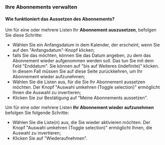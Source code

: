 ### Ihre Abonnements verwalten

#### Wie funktioniert das Aussetzen des Abonnements?

Um für eine oder mehrere Listen Ihr **Abonnement auszusetzen**, befolgen Sie diese Schritte:

-   Wählen Sie ein Anfangsdatum in dem Kalender, der erscheint, wenn Sie auf den "Anfangsdatum"-Knopf klicken;
-   falls Sie das möchten, können Sie das Datum angeben, zu dem das Abonnement wieder aufgenommen werden soll. Das tun Sie mit dem Feld "Enddatum". Sie können auf "bis auf Weiteres (indefinite)" klicken. In diesem Fall müssen Sie auf diese Seite zurückkehren, um Ihr Abonnement wieder aufzunehmen;
-   Wählen Sie die Listen aus, für die Sie Ihr Abonnement aussetzen möchten. Der Knopf "Auswahl umkehren (Toggle selection)" ermöglicht Ihnen die Auswahl zu invertieren;
-   Klicken Sie zur Bestätigung auf "Meine Abonnements aussetzen".

Um für eine oder mehrere Listen **Ihr Abonnement wieder aufzunehmen** befolgen Sie folgende Schritte:

-   Wählen Sie die Liste(n) aus, die Sie wieder aktivieren möchten. Der Knopf "Auswahl umkehren (Toggle selection)" ermöglicht Ihnen, die Auswahl zu invertieren;
-   Klicken Sie auf "Wiederaufnehmen".

